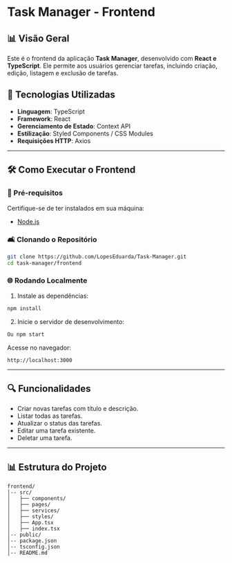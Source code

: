 # Task Manager - Frontend

## 📊 Visão Geral
Este é o frontend da aplicação **Task Manager**, desenvolvido com **React e TypeScript**. Ele permite aos usuários gerenciar tarefas, incluindo criação, edição, listagem e exclusão de tarefas.

## 🚀 Tecnologias Utilizadas
- **Linguagem**: TypeScript
- **Framework**: React
- **Gerenciamento de Estado**: Context API
- **Estilização**: Styled Components / CSS Modules
- **Requisições HTTP**: Axios

---

## 🛠️ Como Executar o Frontend

### 🔧 Pré-requisitos
Certifique-se de ter instalados em sua máquina:
- [Node.js](https://nodejs.org/) 

### 🛋️ Clonando o Repositório
```sh
git clone https://github.com/LopesEduarda/Task-Manager.git
cd task-manager/frontend
```

### 🌐 Rodando Localmente

1. Instale as dependências:
```sh
npm install
```
2. Inicie o servidor de desenvolvimento:
```sh
Ou npm start
```
Acesse no navegador:
```
http://localhost:3000
```

---

## 🔍 Funcionalidades
- Criar novas tarefas com título e descrição.
- Listar todas as tarefas.
- Atualizar o status das tarefas.
- Editar uma tarefa existente.
- Deletar uma tarefa.

---


## 📊 Estrutura do Projeto
```
frontend/
│-- src/
│   ├── components/
│   ├── pages/
│   ├── services/
│   ├── styles/
│   ├── App.tsx
│   ├── index.tsx
│-- public/
│-- package.json
│-- tsconfig.json
│-- README.md
```


